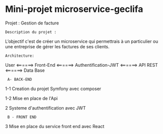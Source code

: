 ﻿# Mini-projet microservice-geclifa

Projet : Gestion de facture 

    Description du projet : 
  L’objectif c'est de créer un microservice qui permettrais à un particulier ou une entreprise de gérer les factures de ses clients.
 
 	Architecture:
	
User <======> Front-End <======> Authentification-JWT <======>  API REST  <======>  Data Base 
 
	 A- BACK-END

1-1 Creation du projet Symfony avec composer
  
1-2 Mise en place de l'Api

  
2 Systeme d'authentification avec JWT

	 B - FRONT END

3 Mise en place du service front end avec React



